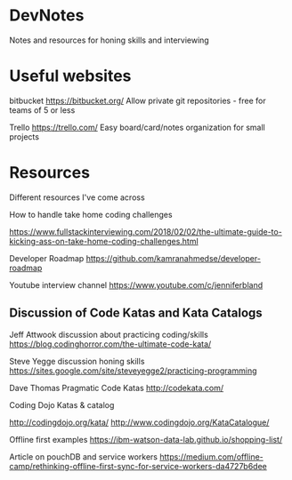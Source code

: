 # DevNotes
Notes and resources for honing skills and interviewing


# Useful websites
bitbucket https://bitbucket.org/ Allow private git repositories - free for teams of 5 or less

Trello https://trello.com/ Easy board/card/notes organization for small projects

# Resources
Different resources I've come across


How to handle take home coding challenges

https://www.fullstackinterviewing.com/2018/02/02/the-ultimate-guide-to-kicking-ass-on-take-home-coding-challenges.html

Developer Roadmap
https://github.com/kamranahmedse/developer-roadmap

Youtube interview channel
https://www.youtube.com/c/jenniferbland

## Discussion of Code Katas and Kata Catalogs

Jeff Attwook discussion about practicing coding/skills
https://blog.codinghorror.com/the-ultimate-code-kata/

Steve Yegge discussion honing skills
https://sites.google.com/site/steveyegge2/practicing-programming

Dave Thomas Pragmatic Code Katas
http://codekata.com/

Coding Dojo Katas & catalog

http://codingdojo.org/kata/ 
http://www.codingdojo.org/KataCatalogue/

Offline first examples
https://ibm-watson-data-lab.github.io/shopping-list/

Article on pouchDB and service workers
https://medium.com/offline-camp/rethinking-offline-first-sync-for-service-workers-da4727b6dee
